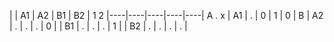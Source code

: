 |    | A1 | A2 | B1 | B2 |              1 2
|----|----|----|----|----|            A . x
| A1 | .  | 0  | 1  | 0  |            B 
| A2 | .  | .  | .  | 0  |
| B1 | .  | .  | .  | 1  | 
| B2 | .  | .  | .  | .  |
